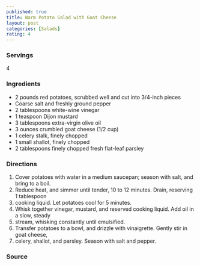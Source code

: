 ```yaml
---
published: true
title: Warm Potato Salad with Goat Cheese
layout: post
categories: [Salads]
rating: 4
---
```

### Servings
4

### Ingredients
- 2 pounds red potatoes, scrubbed well and cut into 3/4-inch pieces
- Coarse salt and freshly ground pepper
- 2 tablespoons white-wine vinegar
- 1 teaspoon Dijon mustard
- 3 tablespoons extra-virgin olive oil
- 3 ounces crumbled goat cheese (1/2 cup)
- 1 celery stalk, finely chopped
- 1 small shallot, finely chopped
- 2 tablespoons finely chopped fresh flat-leaf parsley

### Directions
1. Cover potatoes with water in a medium saucepan; season with salt, and bring to a boil.
2. Reduce heat, and simmer until tender, 10 to 12 minutes. Drain, reserving 1 tablespoon
3. cooking liquid. Let potatoes cool for 5 minutes.
4. Whisk together vinegar, mustard, and reserved cooking liquid. Add oil in a slow, steady
5. stream, whisking constantly until emulsified.
6. Transfer potatoes to a bowl, and drizzle with vinaigrette. Gently stir in goat cheese,
7. celery, shallot, and parsley. Season with salt and pepper.

### Source

